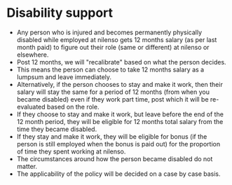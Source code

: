 # Disability support

*  Any person who is injured and becomes permanently physically disabled while employed at nilenso gets 12 months salary \(as per last month paid\) to figure out their role \(same or different\) at nilenso or elsewhere.
*  Post 12 months, we will "recalibrate" based on what the person decides.
*  This means the person can choose to take 12 months salary as a lumpsum and leave immediately.
*  Alternatively, if the person chooses to stay and make it work, then their salary will stay the same for a period of 12 months \(from when you became disabled\) even if they work part time, post which it will be re-evaluated based on the role.
*  If they choose to stay and make it work, but leave before the end of the 12 month period, they will be eligible for 12 months total salary from the time they became disabled.
*  If they stay and make it work, they will be eligible for bonus \(if the person is still employed when the bonus is paid out\) for the proportion of time they spent working at nilenso.
*  The circumstances around how the person became disabled do not matter.
*  The applicability of the policy will be decided on a case by case basis.



